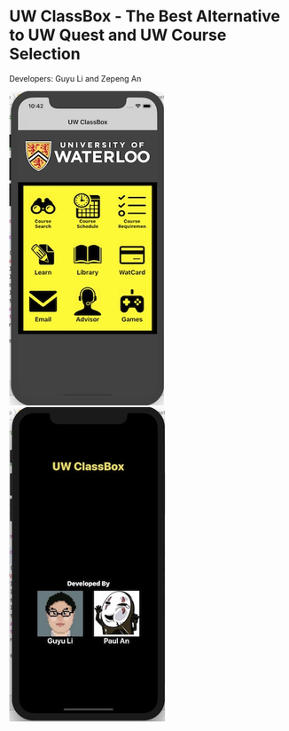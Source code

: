 # UW ClassBox - The Best Alternative to UW Quest and UW Course Selection

Developers: Guyu Li and Zepeng An

![alt text](main.jpg)
![alt text](loading.jpg)
